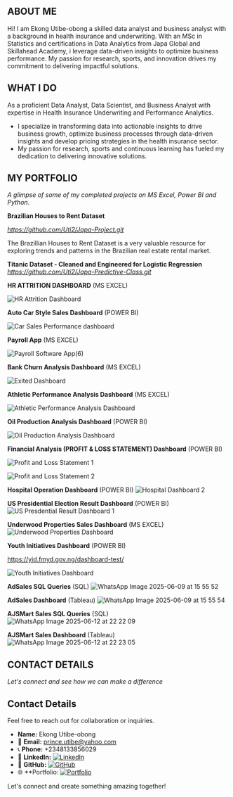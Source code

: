## ABOUT ME 
Hi! I am Ekong Utibe-obong a skilled data analyst and business analyst with a background in health insurance and underwriting. With an MSc in Statistics and certifications in Data Analytics from Japa Global and Skillahead Academy, i leverage data-driven insights to optimize business performance. My passion for research, sports, and innovation drives my commitment to delivering impactful solutions.
## WHAT I DO
As a proficient Data Analyst, Data Scientist, and Business Analyst with expertise in Health Insurance Underwriting and Performance Analytics. 
- I specialize in transforming data into actionable insights to drive business growth, optimize business processes through data-driven insights and develop pricing strategies in the health insurance sector. 
- My passion for research, sports and continuous learning has fueled my dedication to delivering innovative solutions.
  
## MY PORTFOLIO

*A glimpse of some of my completed projects on MS Excel, Power BI and Python*.

**Brazilian Houses to Rent Dataset**

*https://github.com/Uti2/Japa-Project.git*

The Brazillian Houses to Rent Dataset is a very valuable resource for exploring trends and patterns in the Brazilian real estate rental market.

**Titanic Dataset - Cleaned and Engineered for Logistic Regression**
*https://github.com/Uti2/Japa-Predictive-Class.git*

**HR ATTRITION DASHBOARD** (MS EXCEL)

![HR Attrition Dashboard](https://github.com/user-attachments/assets/c7b72d01-5733-4f32-b385-13f6e655f8d9)

**Auto Car Style Sales Dashboard** (POWER BI)

![Car Sales Performance dashboard](https://github.com/user-attachments/assets/e4ee313a-c65b-40d5-817d-57727c7639c9)

**Payroll App** (MS EXCEL)

![Payroll Software App(6)](https://github.com/user-attachments/assets/a8a04258-df0a-4341-a094-06c40d7002b9)

**Bank Churn Analysis Dashboard** (MS EXCEL)

![Exited Dashboard](https://github.com/user-attachments/assets/dd61ef1a-748a-4518-a669-533158ad38dd)

**Athletic Performance Analysis Dashboard** (MS EXCEL)

![Athletic Performance Analysis Dashboard](https://github.com/user-attachments/assets/d627205b-9054-42ea-8945-0618c711dfae)

**Oil Production Analysis Dashboard** (POWER BI)

![Oil Production Analysis Dashboard](https://github.com/user-attachments/assets/15b69f1e-fef6-4102-b1ae-290e8ff244a1)

**Financial Analysis (PROFIT & LOSS STATEMENT) Dashboard** (POWER BI)

![Profit and Loss Statement 1](https://github.com/user-attachments/assets/c3cceb4f-ab13-4bf8-ae9a-9c8b0eef3d5e)

![Profit and Loss Statement 2](https://github.com/user-attachments/assets/84da6824-78fb-4584-b244-68316daf8e54)

**Hospital Operation Dashboard** (POWER BI)
![Hospital Dashboard 2](https://github.com/user-attachments/assets/f4abcb5b-c34e-436e-b311-32c425519319)

**US Presidential Election Result Dashboard** (POWER BI)
![US Presdential Result Dashboard 1](https://github.com/user-attachments/assets/2f2ebb80-e3f0-4e41-8acb-fb9d10aaec15)

**Underwood Properties Sales Dashboard** (MS EXCEL)
![Underwood Properties Dashboard](https://github.com/user-attachments/assets/a8e30689-f11e-4b2b-8ea1-4ab1cf4fda5d)

**Youth Initiatives Dashboard** (POWER BI) 

https://yid.fmyd.gov.ng/dashboard-test/

![Youth Initiatives Dashboard](https://github.com/user-attachments/assets/620f8e21-ba9d-4c0d-8b34-0ef3c10f7b89)

**AdSales SQL Queries** (SQL)
![WhatsApp Image 2025-06-09 at 15 55 52](https://github.com/user-attachments/assets/707b6b09-f238-4957-8fa1-7940f1ac6ffe)

**AdSales Dashboard** (Tableau)
![WhatsApp Image 2025-06-09 at 15 55 54](https://github.com/user-attachments/assets/0ae45c2c-3ac5-416b-9f4e-f1f47fc10f8f)

**AJSMart Sales SQL Queries** (SQL)
![WhatsApp Image 2025-06-12 at 22 22 09](https://github.com/user-attachments/assets/e7397284-632a-4dc1-b666-1d3cdc639938)

**AJSMart Sales Dashboard** (Tableau)
![WhatsApp Image 2025-06-12 at 22 23 05](https://github.com/user-attachments/assets/a6559a5d-cfa1-412e-afe3-ecdb6ee34f7b)












## CONTACT DETAILS
*Let's connect and see how we can make a difference*

## Contact Details

Feel free to reach out for collaboration or inquiries.

- **Name:** Ekong Utibe-obong
- 📧 **Email:** prince.utibe@yahoo.com
- 📞 **Phone:** +2348133856029
- 🔗 **LinkedIn:** [![LinkedIn](https://img.shields.io/badge/LinkedIn-Connect-blue)](https://www.linkedin.com/in/ekongutibe)
- 🐙 **GitHub:**  [![GitHub](https://img.shields.io/badge/GitHub-Follow-black)](https://github.com/Uti2)
- 🌐 **Portfolio: [![Portfolio](https://img.shields.io/badge/Portfolio-View-orange)](https://uti2.github.io/portfolio/)

Let's connect and create something amazing together!

